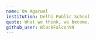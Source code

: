 ```yaml
---
name: Om Agarwal
institution: Delhi Public School
quote: What we think, we become.
github_user: BlackFalcon99
---
```

